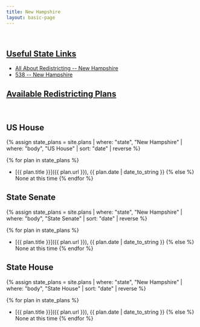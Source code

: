 ```yaml
---
title: New Hampshire
layout: basic-page
---
```


<br>

<u>Useful State Links</u>
---

- [All About Redistricting -- New Hampshire](https://redistricting.lls.edu/state/new-hampshire/?cycle=2020&level=Congress&startdate=)
- [538 -- New Hampshire](https://projects.fivethirtyeight.com/redistricting-2022-maps/new-hampshire/)

<u>Available Redistricting Plans</u>
---

<br>

US House
---
{% assign state_plans = site.plans | where: "state", "New Hampshire" | where: "body", "US House" | sort: "date" | reverse %}

{% for plan in state_plans %}
- [{{ plan.title }}]({{ plan.url }}), {{ plan.date | date_to_string }}
{% else %}
None at this time
{% endfor %}

State Senate
---
{% assign state_plans = site.plans | where: "state", "New Hampshire" | where: "body", "State Senate" | sort: "date" | reverse %}

{% for plan in state_plans %}
- [{{ plan.title }}]({{ plan.url }}), {{ plan.date | date_to_string }}
{% else %}
None at this time
{% endfor %}


State House
---
{% assign state_plans = site.plans | where: "state", "New Hampshire" | where: "body", "State House" | sort: "date" | reverse %}

{% for plan in state_plans %}
- [{{ plan.title }}]({{ plan.url }}), {{ plan.date | date_to_string }}
{% else %}
None at this time
{% endfor %}
